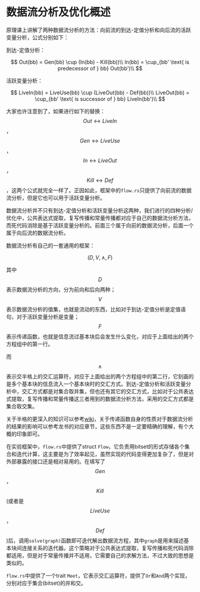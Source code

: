# 数据流分析及优化概述

原理课上讲解了两种数据流分析的方法：向前流的到达-定值分析和向后流的活跃变量分析，公式分别如下：

到达-定值分析：

$$
Out(bb) = Gen(bb) \cup (In(bb) - Kill(bb))\\
In(bb) = \cup_{bb' \text{ is predecessor of } bb} Out(bb')\\
$$

活跃变量分析：

$$
LiveIn(bb) = LiveUse(bb) \cup (LiveOut(bb) - Def(bb))\\
LiveOut(bb) = \cup_{bb' \text{ is successor of } bb} LiveIn(bb')\\
$$

大家也许注意到了，如果进行如下的替换：$$Out \leftrightarrow LiveIn$$，$$Gen \leftrightarrow LiveUse$$，$$In \leftrightarrow LiveOut$$，$$Kill \leftrightarrow Def$$，这两个公式就完全一样了。正因如此，框架中的`flow.rs`只提供了向前流的数据流分析，但是它也可以用于活跃变量分析。

数据流分析并不只有到达-定值分析和活跃变量分析这两种，我们进行的四种分析/优化中，公共表达式提取，复写传播和常量传播都对应于自己的数据流分析方法，而死代码消除是基于活跃变量分析的。前面三个属于向前的数据流分析，后面一个属于向后流的数据流分析。

数据流分析有自己的一套通用的框架：

$$(D, V, \land, F)$$

其中$$D$$表示数据流分析的方向，分为前向和后向两种；$$V$$表示数据流分析的值集，也就是流动的东西，比如对于到达-定值分析是定值语句，对于活跃变量分析是变量；$$F$$表示传递函数，也就是信息流过基本块后会发生什么变化，对应于上面给出的两个方程组中的第一行。

而$$\land$$表示交半格上的交汇运算符，对应于上面给出的两个方程组中的第二行，它刻画的是多个基本块的信息流入一个基本块时的交汇方式。到达-定值分析和活跃变量分析中，交汇方式都是对集合取并集，但也还有其它的交汇方式，比如对于公共表达式提取，复写传播和常量传播这三者用到的数据流分析方法，采用的交汇方式都是集合取交集。

关于半格的更深入的知识可以参考[wiki](https://en.wikipedia.org/wiki/Semilattice)，关于传递函数自身的性质对于数据流分析的结果的影响可以参考龙书的对应章节，这些东西不是一定要精确的理解，有个大概的印象即可。

在实验框架中，`flow.rs`中提供了struct `Flow`，它负责用bitset的形式存储各个集合和迭代计算，这主要是为了效率起见，虽然实现的代码变得更加复杂了，但是对外部暴露的接口还是相对易用的。在填写了$$Gen$$，$$Kill$$(或者是$$LiveUse$$，$$Def$$)后，调用`solve(graph)`函数即可迭代解出数据流方程，其中`graph`是用来描述基本块间连接关系的迭代器。这个策略对于公共表达式提取，复写传播和死代码消除都适用，但是对于常量传播并不适用，它需要自己的求解方法，不过大致的思想是类似的。

`flow.rs`中提供了一个trait `Meet`，它表示交汇运算符，提供了`Or`和`And`两个实现，分别对应于集合(bitset)的并和交。